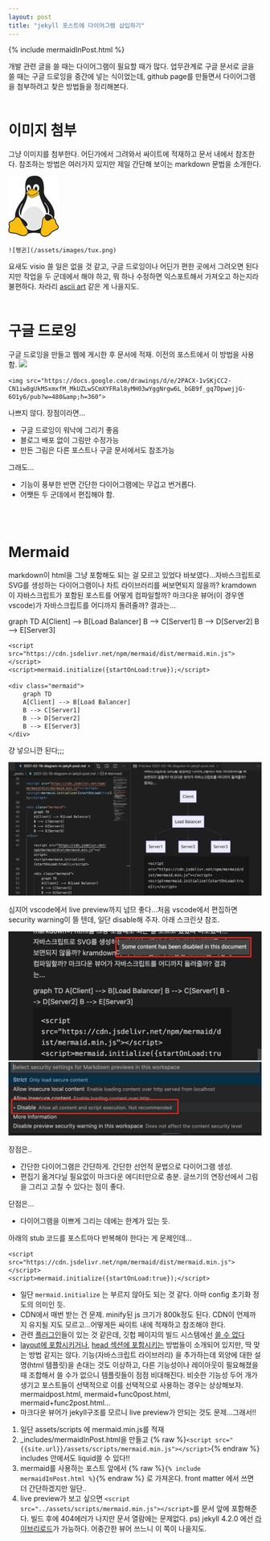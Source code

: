 ```yaml
---
layout: post
title: "jekyll 포스트에 다이어그램 삽입하기"
---
```


{% include mermaidInPost.html %}
<script src="../assets/scripts/mermaid.min.js"></script>

개발 관련 글을 쓸 때는 다이어그램이 필요할 때가 많다. 업무관계로 구글 문서로 글을 쓸 때는 구글 드로잉을 중간에 넣는 식이었는데, github page를 만들면서 다이어그램을 첨부하려고 찾은 방법들을 정리해본다.
<br/><br/>
# 이미지 첨부
그냥 이미지를 첨부한다. 어딘가에서 그려와서 싸이트에 적재하고 문서 내에서 참조한다. 참조하는 방법은 여러가지 있지만 제일 간단해 보이는 markdown 문법을 소개한다.

![펭귄](/assets/images/tux.png)

    ![펭귄](/assets/images/tux.png)

요새도 visio 쓸 일은 없을 것 같고, 구글 드로잉이나 어딘가 편한 곳에서 그려오면 된다지만 작업을 두 군데에서 해야 하고, 뭐 하나 수정하면 익스포트해서 가져오고 하는지라 불편하다. 차라리 [ascii art](http://stable.ascii-flow.appspot.com/) 같은 게 나을지도.
<br/><br/>
# 구글 드로잉 
구글 드로잉을 만들고 웹에 게시한 후 문서에 적재. 이전의 포스트에서 이 방법을 사용함.
<img src="https://docs.google.com/drawings/d/e/2PACX-1vSKjCC2-CN1iw8gUkMSxmxfM_MkUZLwSCmXYFRal8yMH03wYggNrgw6L_bGB9f_gq7DpwejjG-6O1y6/pub?w=480&amp;h=360">

    <img src="https://docs.google.com/drawings/d/e/2PACX-1vSKjCC2-CN1iw8gUkMSxmxfM_MkUZLwSCmXYFRal8yMH03wYggNrgw6L_bGB9f_gq7DpwejjG-6O1y6/pub?w=480&amp;h=360">
나쁘지 않다. 장점이라면...
- 구글 드로잉이 워낙에 그리기 좋음
- 블로그 배포 없이 그림만 수정가능
- 만든 그림은 다른 포스트나 구글 문서에서도 참조가능


그래도...
- 기능이 풍부한 반면 간단한 다이어그램에는 무겁고 번거롭다.
- 어쨋든 두 군데에서 편집해야 함.

<br/><br/>
# Mermaid
markdown이 html을 그냥 포함해도 되는 걸 모르고 있었다 바보였다...자바스크립트로 SVG를 생성하는 다이어그램이나 차트 라이브러리를 써보면되지 않을까? kramdown이 자바스크립트가 포함된 포스트를 어떻게 컴파일할까? 마크다운 뷰어(이 경우엔 vscode)가 자바스크립트를 어디까지 돌려줄까? 결과는...

<!-- <script src="https://cdn.jsdelivr.net/npm/mermaid/dist/mermaid.min.js"></script>
<script>mermaid.initialize({startOnLoad:true});</script> -->

<div class="mermaid">
    graph TD
    A[Client] --> B[Load Balancer]
    B --> C[Server1]
    B --> D[Server2]
    B --> E[Server3]
</div>

    <script src="https://cdn.jsdelivr.net/npm/mermaid/dist/mermaid.min.js"></script>
    <script>mermaid.initialize({startOnLoad:true});</script>

    <div class="mermaid">
        graph TD
        A[Client] --> B[Load Balancer]
        B --> C[Server1]
        B --> D[Server2]
        B --> E[Server3]
    </div>

걍 넣으니깐 된다;;;

![펭귄](/assets/images/스크린샷20210220.png)

심지어 vscode에서 live preview까지 넘므 좋다...처음 vscode에서 편집하면 security warning이 뜰 텐데, 일단 disable해 주자. 아래 스크린샷 참조. 

![insecure](/assets/images/스크린샷insecure.png)
![disabled](/assets/images/스크린샷disable.png)


장점은..
- 간단한 다이어그램은 간단하게. 간단한 선언적 문법으로 다이어그램 생성.
- 편집기 옮겨다닐 필요없이 마크다운 에디터만으로 충분. 글쓰기의 연장선에서 그림을 그리고 고칠 수 있다는 점이 좋다.

단점은...
- 다이어그램을 이쁘게 그리는 데에는 한계가 있는 듯.

아래의 stub 코드를 포스트마다 반복해야 한다는 게 문제인데...

    <script src="https://cdn.jsdelivr.net/npm/mermaid/dist/mermaid.min.js"></script>
    <script>mermaid.initialize({startOnLoad:true});</script>

- 일단 `mermaid.initialize` 는 부르지 않아도 되는 것 같다. 아마 config 초기화 정도의 의미인 듯.
- CDN에서 매번 받는 건 문제. minify된 js 크기가 800k정도 된다. CDN이 언제까지 유지될 지도 모르고...어떻게든 싸이트 내에 적재하고 참조해야 한다.
- 관련 [플러그인](https://github.com/jasonbellamy/jekyll-mermaid)들이 있는 것 같은데, 깃헙 페이지의 빌드 시스템에선 [쓸 수 없다](https://docs.github.com/en/github/working-with-github-pages/about-github-pages-and-jekyll#plugins)
- [layout에 포함시키거나](https://medium.com/@wangling1882/how-to-use-mermaid-in-jekyll-without-plugin-ec0c1255eb90), [head 섹션에 포함시키는](http://kkpattern.github.io/2015/05/15/Embed-Chart-in-Jekyll.html) 방법들이 소개되어 있지만, 딱 맞는 방법 같지는 않다. 기능(자바스크립트 라이브러리) 을 추가하는데 외양에 대한 설명(html 템플릿)을 손대는 것도 이상하고, 다른 기능성이나 레이아웃이 필요해졌을 때 조합해서 쓸 수가 없으니 템플릿들이 점점 비대해진다. 비슷한 기능성 두어 개가 생기고 포스트들이 선택적으로 이를 선택적으로 사용하는 경우는 상상해보자. mermaidpost.html, mermaid+func0post.html, mermaid+func2post.html...
- 마크다운 뷰어가 jekyll구조를 모르니 live preview가 안되는 것도 문제...그래서!!

1. 일단 assets/scripts 에 mermaid.min.js를 적재
2. _includes/mermaidInPost.html을 만들고 {% raw  %}`<script src="{{site.url}}/assets/scripts/mermaid.min.js"></script>`{% endraw %} includes 안에서도 liquid쓸 수 있다!!
3. mermaid를 사용하는 포스트 앞에서 {% raw  %}`{% include mermaidInPost.html %}`{% endraw %} 로 가져온다. front matter 에서 쓰면 더 간단하겠지만 일단..
4. live preview가 보고 싶으면 `<script src="../assets/scripts/mermaid.min.js"></script>`를 문서 앞에 포함해준다. 빌드 후에 404에러가 나지만 문서 열람에는 문제없다. ps) jekyll 4.2.0 에선 [라이브리로드](https://jekyllrb.com/docs/configuration/options/#build-command-options)가 가능하다. 어중간한 뷰어 쓰느니 이 쪽이 나을지도.